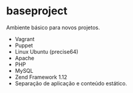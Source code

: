 baseproject
===========

Ambiente básico para novos projetos.

- Vagrant
- Puppet
- Linux Ubuntu (precise64)
- Apache
- PHP
- MySQL
- Zend Framework 1.12
- Separação de aplicação e conteúdo estático.
